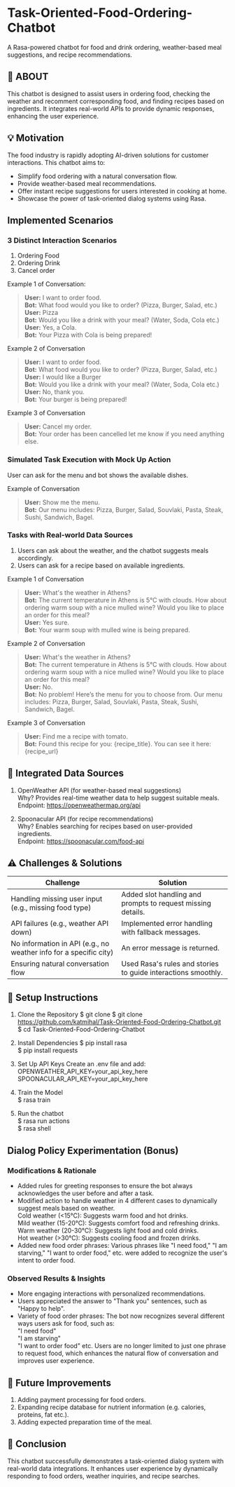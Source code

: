 # Task-Oriented-Food-Ordering-Chatbot
A Rasa-powered chatbot for food and drink ordering, weather-based meal suggestions, and recipe recommendations.

## 📖 ABOUT 

This chatbot is designed to assist users in ordering food, checking the weather and recomment corresponding food, and finding recipes based on ingredients. 
It integrates real-world APIs to provide dynamic responses, enhancing the user experience.

## 💡 Motivation

The food industry is rapidly adopting AI-driven solutions for customer interactions. This chatbot aims to:

- Simplify food ordering with a natural conversation flow.
- Provide weather-based meal recommendations.
- Offer instant recipe suggestions for users interested in cooking at home.
- Showcase the power of task-oriented dialog systems using Rasa.

## Implemented Scenarios

### 3 Distinct Interaction Scenarios

1. Ordering Food
2. Ordering Drink
3. Cancel order 

Example 1 of Conversation:
> **User:** I want to order food.  
> **Bot:** What food would you like to order? (Pizza, Burger, Salad, etc.)  
> **User:** Pizza  
> **Bot:** Would you like a drink with your meal? (Water, Soda, Cola etc.)  
> **User:** Yes, a Cola.  
> **Bot:** Your Pizza with Cola is being prepared!

Example 2 of Conversation
> **User:** I want to order food.  
> **Bot:** What food would you like to order? (Pizza, Burger, Salad, etc.)  
> **User:** I would like a Burger  
> **Bot:** Would you like a drink with your meal? (Water, Soda, Cola etc.)  
> **User:** No, thank you.  
> **Bot:** Your burger is being prepared!

Example 3 of Conversation
> **User:** Cancel my order.  
> **Bot:** Your order has been cancelled let me know if you need anything else.

### Simulated Task Execution with Mock Up Action

User can ask for the menu and bot shows the available dishes.

Example of Conversation
> **User:** Show me the menu.  
> **Bot:** Our menu includes: Pizza, Burger, Salad, Souvlaki, Pasta, Steak, Sushi, Sandwich, Bagel.

### Tasks with Real-world Data Sources

1. Users can ask about the weather, and the chatbot suggests meals accordingly.
2. Users can ask for a recipe based on available ingredients.

Example 1 of Conversation
> **User:** What's the weather in Athens?  
> **Bot:** The current temperature in Athens is 5°C with clouds. How about ordering warm soup with a nice mulled wine? Would you like to place an order for this meal?  
> **User:** Yes sure.  
> **Bot:** Your warm soup with mulled wine is being prepared.  

Example 2 of Conversation
> **User:** What's the weather in Athens?  
> **Bot:** The current temperature in Athens is 5°C with clouds. How about ordering warm soup with a nice mulled wine? Would you like to place an order for this meal?  
> **User:** No.  
> **Bot:** No problem! Here’s the menu for you to choose from. Our menu includes: Pizza, Burger, Salad, Souvlaki, Pasta, Steak, Sushi, Sandwich, Bagel.  

Example 3 of Conversation
> **User:** Find me a recipe with tomato.  
> **Bot:**  Found this recipe for you: {recipe_title}. You can see it here: {recipe_url}
  
## 🔗 Integrated Data Sources

1. OpenWeather API (for weather-based meal suggestions)  
Why? Provides real-time weather data to help suggest suitable meals.  
Endpoint: https://openweathermap.org/api

2. Spoonacular API (for recipe recommendations)  
Why? Enables searching for recipes based on user-provided ingredients.  
Endpoint: https://spoonacular.com/food-api

## ⚠️ Challenges & Solutions

| Challenge | Solution |
|-----------|----------|
| Handling missing user input (e.g., missing food type) | Added slot handling and prompts to request missing details. |
| API failures (e.g., weather API down) | Implemented error handling with fallback messages. |
| No information in API (e.g., no weather info for a specific city) | An error message is returned. |
| Ensuring natural conversation flow | Used Rasa's rules and stories to guide interactions smoothly. |


## 🔑 Setup Instructions

1. Clone the Repository
$ git clone $ git clone https://github.com/katmihal/Task-Oriented-Food-Ordering-Chatbot.git   
$ cd Task-Oriented-Food-Ordering-Chatbot  

2. Install Dependencies
$ pip install rasa    
$ pip install requests

3. Set Up API Keys
Create an .env file and add:  
OPENWEATHER_API_KEY=your_api_key_here  
SPOONACULAR_API_KEY=your_api_key_here  

4. Train the Model  
$ rasa train  

5. Run the chatbot  
$ rasa run actions  
$ rasa shell

## Dialog Policy Experimentation (Bonus)

### Modifications & Rationale
- Added rules for greeting responses to ensure the bot always acknowledges the user before and after a task.  
- Modified action to handle weather in 4 different cases to dynamically suggest meals based on weather.  
Cold weather (<15°C): Suggests warm food and hot drinks.  
Mild weather (15-20°C): Suggests comfort food and refreshing drinks.  
Warm weather (20-30°C): Suggests light food and cold drinks.  
Hot weather (>30°C): Suggests cooling food and frozen drinks.  
- Added new food order phrases: Various phrases like "I need food," "I am starving," "I want to order food," etc. were added to recognize the user's intent to order food. 

### Observed Results & Insights
- More engaging interactions with personalized recommendations.  
- Users appreciated the answer to "Thank you" sentences, such as "Happy to help".  
- Variety of food order phrases: The bot now recognizes several different ways users ask for food, such as:  
"I need food"  
"I am starving"  
"I want to order food" etc.
Users are no longer limited to just one phrase to request food, which enhances the natural flow of conversation and improves user experience.  

## 📢 Future Improvements
1. Adding payment processing for food orders.
2. Expanding recipe database for nutrient information (e.g. calories, proteins, fat etc.).
3. Adding expected preparation time of the meal.

## 📌 Conclusion

This chatbot successfully demonstrates a task-oriented dialog system with real-world data integrations. 
It enhances user experience by dynamically responding to food orders, weather inquiries, and recipe searches.

